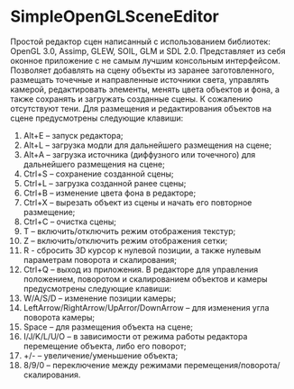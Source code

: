 # SimpleOpenGLSceneEditor
  Простой редактор сцен написанный с использованием библиотек: OpenGL 3.0, Assimp, GLEW, SOIL, GLM и SDL 2.0. Представляет из себя оконное приложение с не самым лучшим консольным интерфейсом. Позволяет добавлять на сцену объекты из заранее заготовленного, размещать точечные и направленные источники света, управлять камерой, редактировать элементы, менять цвета объектов и фона,  а также сохранять и загружать созданные сцены.
  К сожалению отсутствуют тени.
  Для размещения и редактирования объектов на сцене предусмотрены следующие клавиши:
1.	Alt+E – запуск редактора;
2.	Alt+L – загрузка модли для дальнейшего размещения на сцене;
3.	Alt+A – загрузка источника (диффузного или точечного) для дальнейшего размещения на сцене;
4.	Ctrl+S – сохранение созданной сцены;
5.	Ctrl+L – загрузка созданной ранее сцены;
6.	Ctrl+B –  изменение цвета фона в редакторе;
7.	Ctrl+X – вырезать объект из сцены и  начать его повторное размещение;
8.	Ctrl+C – очистка сцены;
9.	T – включить/отключить режим отображения текстур;
10.	 Z – включить/отключить режим отображения сетки;
11.	R -  сбросить 3D курсор к нулевой позиции, а также нулевым параметрам поворота и скалирования;
12.	Ctrl+Q – выход из приложения.
  В редакторе для управления положением, поворотом и скалированием объектов и камеры предусмотрены следующие клавиши:
1.	W/A/S/D – изменение позиции камеры;
2.	LeftArrow/RightArrow/UpArror/DownArrow – для изменения угла поворота камеры;
3.	Space – для размещения объекта на сцене;
4.	I/J/K/L/U/O – в зависимости от режима работы редактора перемещение объекта, либо его поворот;
5.	+/- –  увеличение/уменьшение объекта;
6.	8/9/0 – переключение между режимами перемещения/поворота/скалирования. 

